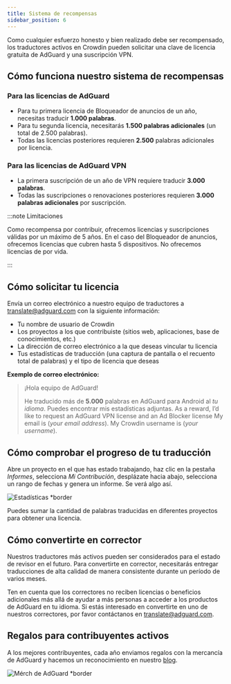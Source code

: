 ```yaml
---
title: Sistema de recompensas
sidebar_position: 6
---
```


Como cualquier esfuerzo honesto y bien realizado debe ser recompensado, los traductores activos en Crowdin pueden solicitar una clave de licencia gratuita de AdGuard y una suscripción VPN.

## Cómo funciona nuestro sistema de recompensas

### Para las licencias de AdGuard

- Para tu primera licencia de Bloqueador de anuncios de un año, necesitas traducir **1.000 palabras**.
- Para tu segunda licencia, necesitarás **1.500 palabras adicionales** (un total de 2.500 palabras).
- Todas las licencias posteriores requieren **2.500** palabras adicionales por licencia.

### Para las licencias de AdGuard VPN

- La primera suscripción de un año de VPN requiere traducir **3.000 palabras**.
- Todas las suscripciones o renovaciones posteriores requieren **3.000 palabras adicionales** por suscripción.

:::note Limitaciones

Como recompensa por contribuir, ofrecemos licencias y suscripciones válidas por un máximo de 5 años. En el caso del Bloqueador de anuncios, ofrecemos licencias que cubren hasta 5 dispositivos. No ofrecemos licencias de por vida.

:::

## Cómo solicitar tu licencia

Envía un correo electrónico a nuestro equipo de traductores a [translate@adguard.com](mailto:translate@adguard.com) con la siguiente información:

- Tu nombre de usuario de Crowdin
- Los proyectos a los que contribuiste (sitios web, aplicaciones, base de conocimientos, etc.)
- La dirección de correo electrónico a la que deseas vincular tu licencia
- Tus estadísticas de traducción (una captura de pantalla o el recuento total de palabras) y el tipo de licencia que deseas

**Exemplo de correo electrónico:**

> ¡Hola equipo de AdGuard!
> 
> He traducido más de **5.000** palabras en AdGuard para Android al *tu idioma*. Puedes encontrar mis estadísticas adjuntas. As a reward, I’d like to request an AdGuard VPN license and an Ad Blocker license My email is (*your email address*). My Crowdin username is (*your username*).

## Cómo comprobar el progreso de tu traducción

Abre un proyecto en el que has estado trabajando, haz clic en la pestaña *Informes*, selecciona *Mi Contribución*, desplázate hacia abajo, selecciona un rango de fechas y genera un informe. Se verá algo así.

![Estadísticas *border](https://cdn.adtidy.org/content/kb/ad_blocker/miscellaneous/adguard_translations/statistics.png)

Puedes sumar la cantidad de palabras traducidas en diferentes proyectos para obtener una licencia.

## Cómo convertirte en corrector

Nuestros traductores más activos pueden ser considerados para el estado de revisor en el futuro. Para convertirte en corrector, necesitarás entregar traducciones de alta calidad de manera consistente durante un período de varios meses.

Ten en cuenta que los correctores no reciben licencias o beneficios adicionales más allá de ayudar a más personas a acceder a los productos de AdGuard en tu idioma. Si estás interesado en convertirte en uno de nuestros correctores, por favor contáctanos en [translate@adguard.com](mailto:translate@adguard.com).

## Regalos para contribuyentes activos

A los mejores contribuyentes, cada año enviamos regalos con la mercancía de AdGuard y hacemos un reconocimiento en nuestro [blog](https://adguard.com/en/blog/best-contributors-2023.html).

![Mérch de AdGuard *border](https://cdn.adguard.com/public/Adguard/Blog/presents.png)
